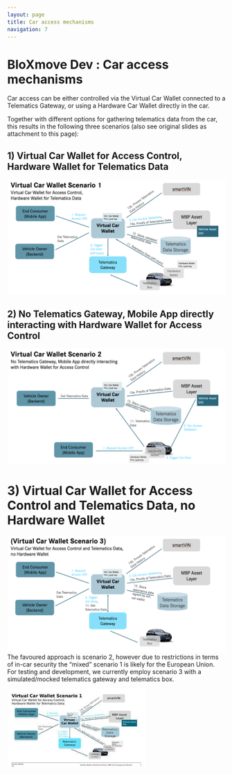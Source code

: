 ```yaml
---
layout: page
title: Car access mechanisms
navigation: 7
---
```



# BloXmove Dev : Car access mechanisms

Car access can be either controlled via the Virtual Car Wallet connected to a Telematics Gateway, or using a Hardware Car Wallet directly in the car.

Together with different options for gathering telematics data from the car, this results in the following three scenarios (also see original slides as attachment to this page):


## 1) Virtual Car Wallet for Access Control, Hardware Wallet for Telematics Data
![This is an image](attachments/1812397679.png)
## 2) No Telematics Gateway, Mobile App directly interacting with Hardware Wallet for Access Control
![This is an image](attachments/1812332143.png)
# 3) Virtual Car Wallet for Access Control and Telematics Data, no Hardware Wallet
![This is an image](attachments/1812168301.png)
The favoured approach is scenario 2, however due to restrictions in terms of in-car security the “mixed” scenario 1 is likely for the European Union. For testing and development, we currently employ scenario 3 with a simulated/mocked telematics gateway and telematics box.

[![This is an image](attachments/1812233848.jpg)](attachments/1812233848.jpg)

